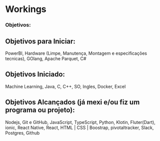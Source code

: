 # Workings

### Objetivos: 

## Objetivos para Iniciar: 
PowerBI, Hardware (Limpe, Manutença, Montagem e especificações tecnicas), GOlang, Apache Parquet, C#

## Objetivos Iniciado: 
Machine Learning, Java, C, C++, SO, Ingles, Docker, Excel

## Objetivos Alcançados (já mexi e/ou fiz um programa ou projeto):
Nodejs, Git e GitHub, JavaScript, TypeScript, Python, Klotin, Fluter(Dart), ionic, React Native, React, HTML | CSS | Boostrap, pivotaltracker, Slack, Postgres, Github
